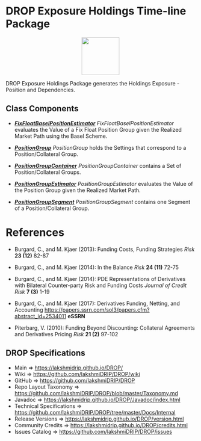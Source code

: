 # DROP Exposure Holdings Time-line Package

<p align="center"><img src="https://github.com/lakshmiDRIP/DROP/blob/master/DRIP_Logo.gif?raw=true" width="100"></p>

DROP Exposure Holdings Package generates the Holdings Exposure - Position and Dependencies.

## Class Components

 * [***FixFloatBaselPositionEstimator***](https://github.com/lakshmiDRIP/DROP/tree/master/src/main/java/org/drip/exposure/holdings/FixFloatBaselPositionEstimator.java)
 <i>FixFloatBaselPositionEstimator</i> evaluates the Value of a Fix Float Position Group given the Realized
 Market Path using the Basel Scheme.

 * [***PositionGroup***](https://github.com/lakshmiDRIP/DROP/tree/master/src/main/java/org/drip/exposure/holdings/PositionGroup.java)
 <i>PositionGroup</i> holds the Settings that correspond to a Position/Collateral Group.

 * [***PositionGroupContainer***](https://github.com/lakshmiDRIP/DROP/tree/master/src/main/java/org/drip/exposure/holdings/PositionGroupContainer.java)
 <i>PositionGroupContainer</i> contains a Set of Position/Collateral Groups.

 * [***PositionGroupEstimator***](https://github.com/lakshmiDRIP/DROP/tree/master/src/main/java/org/drip/exposure/holdings/PositionGroupEstimator.java)
 <i>PositionGroupEstimator</i> evaluates the Value of the Position Group given the Realized Market Path.

 * [***PositionGroupSegment***](https://github.com/lakshmiDRIP/DROP/tree/master/src/main/java/org/drip/exposure/holdings/PositionGroupSegment.java)
 <i>PositionGroupSegment</i> contains one Segment of a Position/Collateral Group.


# References

 * Burgard, C., and M. Kjaer (2013): Funding Costs, Funding Strategies <i>Risk</i> <b>23 (12)</b> 82-87

 * Burgard, C., and M. Kjaer (2014): In the Balance <i>Risk</i> <b>24 (11)</b> 72-75

 * Burgard, C., and M. Kjaer (2014): PDE Representations of Derivatives with Bilateral Counter-party Risk and
 Funding Costs <i>Journal of Credit Risk</i> <b>7 (3)</b> 1-19

 * Burgard, C., and M. Kjaer (2017): Derivatives Funding, Netting, and Accounting
 https://papers.ssrn.com/sol3/papers.cfm?abstract_id=2534011 <b>eSSRN</b>

 * Piterbarg, V. (2010): Funding Beyond Discounting: Collateral Agreements and Derivatives Pricing
 <i>Risk</i> <b>21 (2)</b> 97-102


## DROP Specifications

 * Main                     => https://lakshmidrip.github.io/DROP/
 * Wiki                     => https://github.com/lakshmiDRIP/DROP/wiki
 * GitHub                   => https://github.com/lakshmiDRIP/DROP
 * Repo Layout Taxonomy     => https://github.com/lakshmiDRIP/DROP/blob/master/Taxonomy.md
 * Javadoc                  => https://lakshmidrip.github.io/DROP/Javadoc/index.html
 * Technical Specifications => https://github.com/lakshmiDRIP/DROP/tree/master/Docs/Internal
 * Release Versions         => https://lakshmidrip.github.io/DROP/version.html
 * Community Credits        => https://lakshmidrip.github.io/DROP/credits.html
 * Issues Catalog           => https://github.com/lakshmiDRIP/DROP/issues
